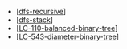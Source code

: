 - [[dfs-recursive]]
- [[dfs-stack]]
- [[LC-110-balanced-binary-tree]]
- [[LC-543-diameter-binary-tree]]

[//begin]: # "Autogenerated link references for markdown compatibility"
[dfs-recursive]: <../data structures/graphs/dfs-recursive> "dfs-recursive"
[dfs-stack]: <../data structures/graphs/dfs-stack> "dfs-stack"
[LC-110-balanced-binary-tree]: <../data structures/trees(indexing)/LC-110-balanced-binary-tree> "LC-110-balanced-binary-tree"
[LC-543-diameter-binary-tree]: <../data structures/trees(indexing)/LC-543-diameter-binary-tree> "LC-543-diameter-binary-tree"
[//end]: # "Autogenerated link references"
